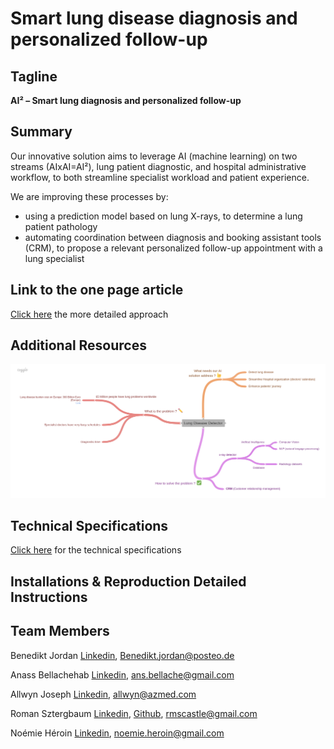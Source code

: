 # Smart lung disease diagnosis and personalized follow-up
## Tagline

**AI² – Smart lung diagnosis and personalized follow-up**


## Summary

Our innovative solution aims to leverage AI (machine learning) on two streams (AIxAI=AI²), lung patient diagnostic, and hospital administrative workflow, to both streamline specialist workload and patient experience.

We are improving these processes by:
- using a prediction model based on lung X-rays, to determine a lung patient pathology
- automating coordination between diagnosis and booking assistant tools (CRM), to propose a relevant personalized follow-up appointment with a lung specialist

## Link to the one page article

[Click here](one_page_article.md) the more detailed approach

## Additional Resources

![text](assets/lung_disease_detector_coogle.png)

## Technical Specifications

[Click here](technical_specifications.md) for the technical specifications

## Installations & Reproduction Detailed Instructions

## Team Members

Benedikt Jordan [Linkedin](https://www.linkedin.com/in/benedikt-jordan-9b068b9a/), Benedikt.jordan@posteo.de

Anass Bellachehab [Linkedin](https://www.linkedin.com/in/anass-bellachehab-a89baa8a/), ans.bellache@gmail.com

Allwyn Joseph [Linkedin](https://www.linkedin.com/in/allwyn-joseph/), allwyn@azmed.com

Roman Sztergbaum [Linkedin](https://www.linkedin.com/in/roman-sztergbaum), [Github](https://github.com/Milerius), rmscastle@gmail.com

Noémie Héroin [Linkedin](www.linkedin.com/in/noemie-heroin), noemie.heroin@gmail.com
